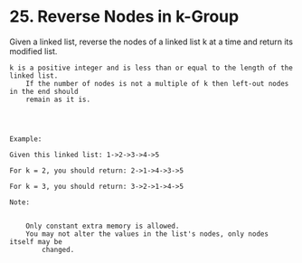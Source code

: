 # 25. Reverse Nodes in k-Group

Given a linked list, reverse the nodes of a linked list k at a time and return its
        modified list.

    k is a positive integer and is less than or equal to the length of the linked list.
        If the number of nodes is not a multiple of k then left-out nodes in the end should
        remain as it is.

    
    

    Example:

    Given this linked list: 1->2->3->4->5

    For k = 2, you should return: 2->1->4->3->5

    For k = 3, you should return: 3->2->1->4->5

    Note:

    
        Only constant extra memory is allowed.
        You may not alter the values in the list's nodes, only nodes itself may be
            changed.